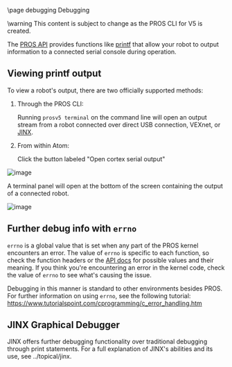 \page debugging Debugging

\warning
This content is subject to change as the PROS CLI for V5 is created.

The [PROS API](../../api/index.html) provides functions like
[printf](http://www.cplusplus.com/reference/cstdio/printf/) that allow
your robot to output information to a connected serial console during
operation.

## Viewing printf output

To view a robot's output, there are two officially supported methods:

1.  Through the PROS CLI:

    Running `prosv5 terminal` on the command line will open an output
    stream from a robot connected over direct USB connection, VEXnet, or
    [JINX](./tutorials/topical/jinx.html).

2.  From within Atom:

    Click the button labeled "Open cortex serial output"

![image](/images/atom/open-cortex.png)

A terminal panel will open at the bottom of the screen containing the
output of a connected robot.

![image](/images/atom/terminal-platformio.png)

## Further debug info with `errno`

`errno` is a global value that is set when any part of the PROS kernel
encounters an error. The value of `errno` is specific to each function,
so check the function headers or the [API docs](../../api/index.html)
for possible values and their meaning. If you think you're encountering
an error in the kernel code, check the value of `errno` to see what's
causing the issue.

Debugging in this manner is standard to other environments besides PROS.
For further information on using `errno`, see the following tutorial:
<https://www.tutorialspoint.com/cprogramming/c_error_handling.htm>

## JINX Graphical Debugger

JINX offers further debugging functionality over traditional debugging
through print statements. For a full explanation of JINX's abilities and
its use, see ../topical/jinx.
